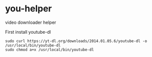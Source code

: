 you-helper
==========

video downloader helper


First install youtube-dl

    sudo curl https://yt-dl.org/downloads/2014.01.05.6/youtube-dl -o /usr/local/bin/youtube-dl
    sudo chmod a+x /usr/local/bin/youtube-dl
